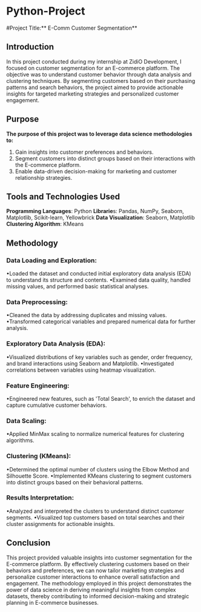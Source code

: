 # Python-Project
#Project Title:** E-Comm Customer Segmentation**

## Introduction 
In this project conducted during my internship at ZidiO Development, I focused on customer segmentation for an E-commerce platform. The objective was to understand customer behavior through data analysis and clustering techniques. By segmenting customers based on their purchasing patterns and search behaviors, the project aimed to provide actionable insights for targeted marketing strategies and personalized customer engagement.

## Purpose
**The purpose of this project was to leverage data science methodologies to:**
1. Gain insights into customer preferences and behaviors.
2. Segment customers into distinct groups based on their interactions with the E-commerce platform.
3. Enable data-driven decision-making for marketing and customer relationship strategies.

## Tools and Technologies Used
**Programming Languages**: Python
**Librarie**s: Pandas, NumPy, Seaborn, Matplotlib, Scikit-learn, Yellowbrick
**Data Visualization**: Seaborn, Matplotlib
**Clustering Algorithm**: KMeans

## Methodology
### Data Loading and Exploration:

•Loaded the dataset and conducted initial exploratory data analysis (EDA) to understand its structure and contents.
•Examined data quality, handled missing values, and performed basic statistical analyses.

### Data Preprocessing:

•Cleaned the data by addressing duplicates and missing values.
•Transformed categorical variables and prepared numerical data for further analysis.
### Exploratory Data Analysis (EDA):

•Visualized distributions of key variables such as gender, order frequency, and brand interactions using Seaborn and Matplotlib.
•Investigated correlations between variables using heatmap visualization.
### Feature Engineering:

•Engineered new features, such as 'Total Search', to enrich the dataset and capture cumulative customer behaviors.
### Data Scaling:

•Applied MinMax scaling to normalize numerical features for clustering algorithms.
### Clustering (KMeans):

•Determined the optimal number of clusters using the Elbow Method and Silhouette Score.
•Implemented KMeans clustering to segment customers into distinct groups based on their behavioral patterns.
### Results Interpretation:

•Analyzed and interpreted the clusters to understand distinct customer segments.
•Visualized top customers based on total searches and their cluster assignments for actionable insights.

## Conclusion
This project provided valuable insights into customer segmentation for the E-commerce platform. By effectively clustering customers based on their behaviors and preferences, we can now tailor marketing strategies and personalize customer interactions to enhance overall satisfaction and engagement. The methodology employed in this project demonstrates the power of data science in deriving meaningful insights from complex datasets, thereby contributing to informed decision-making and strategic planning in E-commerce businesses.

